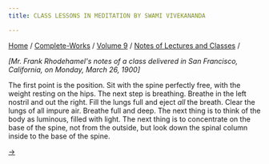 ```yaml
---
title: CLASS LESSONS IN MEDITATION BY SWAMI VIVEKANANDA

---
```



[Home](../../../index.htm) / [Complete-Works](../../complete_works.htm)
/ [Volume 9](../volume_9_contents.htm) / [Notes of Lectures and
Classes](notes_of_lectures_and_classes_contents.htm) /



*\[Mr. Frank Rhodehamel's notes of a class delivered in San Francisco,
California, on Monday, March 26, 1900\]*

The first point is the position. Sit with the spine perfectly free, with
the weight resting on the hips. The next step is breathing. Breathe in
the left nostril and out the right. Fill the lungs full and eject *all*
the breath. Clear the lungs of all impure air. Breathe full and deep.
The next thing is to think of the body as luminous, filled with light.
The next thing is to concentrate on the base of the spine, not from the
outside, but look down the spinal column inside to the base of the
spine.

[→](the_gita.htm)


